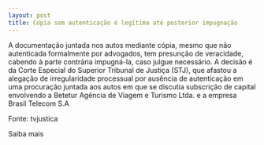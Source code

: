 ```yaml
---
layout: post
title: Cópia sem autenticação é legítima até posterior impugnação
---
```

<p>A documentação juntada nos autos mediante cópia, mesmo que não autenticada formalmente por advogados, tem presunção de veracidade, cabendo à parte contrária impugná-la, caso julgue necessário. A decisão é da Corte Especial do Superior Tribunal de Justiça (STJ), que afastou a alegação de irregularidade processual por ausência de autenticação em uma procuração juntada aos autos em que se discutia subscrição de capital envolvendo a Betetur Agência de Viagem e Turismo Ltda. e a empresa Brasil Telecom S.A</p><p>Fonte: tvjustica</p><p>Saiba mais </p>
